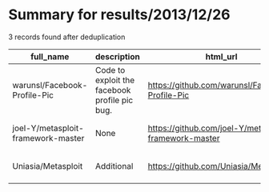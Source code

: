
# Summary for results/2013/12/26
    
3 records found after deduplication

| full_name | description | html_url | matched_list | matched_count | pushed_at | size | stargazers_count | language | forks_count | vul_ids |
|------------------------------------|-----------------------------------------------|-------------------------------------------------------|----------------------------------|-----------------|---------------------------|--------|--------------------|------------|---------------|-----------|
| warunsl/Facebook-Profile-Pic | Code to exploit the facebook profile pic bug. | https://github.com/warunsl/Facebook-Profile-Pic | ['exploit'] | 1 | 2013-12-26 00:49:16+00:00 | 834 | 0 | JavaScript | 0 | [] |
| joel-Y/metasploit-framework-master | None | https://github.com/joel-Y/metasploit-framework-master | ['metasploit module OR payload'] | 1 | 2013-12-26 04:28:39+00:00 | 56 | 0 | nan | 0 | [] |
| Uniasia/Metasploit | Additional | https://github.com/Uniasia/Metasploit | ['metasploit module OR payload'] | 1 | 2013-12-26 11:39:42+00:00 | 56 | 0 | nan | 0 | [] |
